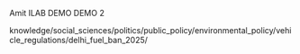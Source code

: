 Amit ILAB DEMO DEMO 2


knowledge/social_sciences/politics/public_policy/environmental_policy/vehicle_regulations/delhi_fuel_ban_2025/
